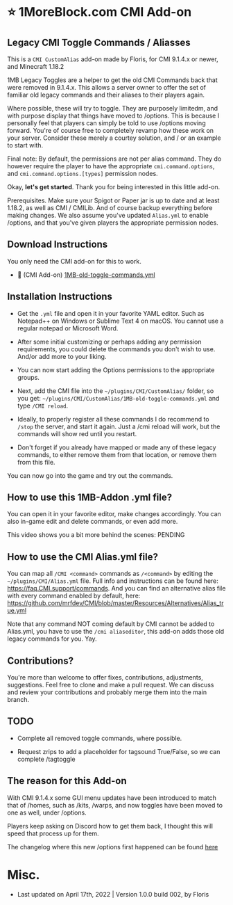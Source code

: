 # :star: 1MoreBlock.com CMI Add-on

## Legacy CMI Toggle Commands / Aliasses

This is a `CMI CustomAlias` add-on made by Floris, for CMI 9.1.4.x or newer, and Minecraft 1.18.2

1MB Legacy Toggles are a helper to get the old CMI Commands back that were removed in 9.1.4.x. This allows a server owner to offer the set of familiar old legacy commands and their aliases to their players again. 

Where possible, these will try to toggle. They are purposely limitedm, and with purpose display that things have moved to /options. This is because I personally feel that players can simply be told to use /options moving forward. You're of course free to completely revamp how these work on your server. Consider these merely a courtey solution, and / or an example to start with.

Final note: By default, the permissions are not per alias command. They do however require the player to have the appropriate `cmi.command.options`, and `cmi.command.options.[types]` permission nodes. 

Okay, **let's get started**. Thank you for being interested in this little add-on.

Prerequisites. Make sure your Spigot or Paper jar is up to date and at least 1.18.2, as well as CMI / CMILib. And of course backup everything before making changes. We also assume you've updated `Alias.yml` to enable /options, and that you've given players the appropriate permission nodes.

## Download Instructions

You only need the CMI add-on for this to work.

- :file_folder: (CMI Add-on) [1MB-old-toggle-commands.yml](/Resources/Add-ons/essentialsx/1MB-old-toggle-commands.yml)


## Installation Instructions

- Get the `.yml` file and open it in your favorite YAML editor. Such as Notepad++ on Windows or Sublime Text 4 on macOS. You cannot use a regular notepad or Microsoft Word.

- After some initial customizing or perhaps adding any permission requirements, you could delete the commands you don't wish to use. And/or add more to your liking.

- You can now start adding the Options permissions to the appropriate groups.

- Next, add the CMI file into the `~/plugins/CMI/CustomAlias/` folder, so you get: `~/plugins/CMI/CustomAlias/1MB-old-toggle-commands.yml` and type `/CMI reload`.

- Ideally, to properly register all these commands I do recommend to `/stop` the server, and start it again. Just a /cmi reload will work, but the commands will show red until you restart.

- Don't forget if you already have mapped or made any of these legacy commands, to either remove them from that location, or remove them from this file. 

You can now go into the game and try out the commands.

## How to use this 1MB-Addon .yml file?

You can open it in your favorite editor, make changes accordingly. You can also in-game edit and delete commands, or even add more. 

This video shows you a bit more behind the scenes: PENDING

## How to use the CMI Alias.yml file?

You can map all `/CMI <command>` commands as `/<command>` by editing the `~/plugins/CMI/Alias.yml` file. Full info and instructions can be found here: <https://faq.CMI.support/commands>. And you can find an alternative alias file with every command enabled by default, here: <https://github.com/mrfdev/CMI/blob/master/Resources/Alternatives/Alias_true.yml>

Note that any command NOT coming default by CMI cannot be added to Alias.yml, you have to use the `/cmi aliaseditor`, this add-on adds those old legacy commands for you. Yay.

## Contributions?

You're more than welcome to offer fixes, contributions, adjustments, suggestions. Feel free to clone and make a pull request. We can discuss and review your contributions and probably merge them into the main branch. 

## TODO

- Complete all removed toggle commands, where possible.

- Request zrips to add a placeholder for tagsound True/False, so we can complete /tagtoggle

## The reason for this Add-on

With CMI 9.1.4.x some GUI menu updates have been introduced to match that of /homes, such as /kits, /warps, and now toggles have been moved to one as well, under /options.

Players keep asking on Discord how to get them back, I thought this will speed that process up for them. 

The changelog where this new /options first happened can be found [here](https://www.spigotmc.org/resources/cmi-298-commands-insane-kits-portals-essentials-economy-mysql-sqlite-much-more.3742/update?update=452373)

# Misc.

- Last updated on April 17th, 2022 | Version 1.0.0 build 002, by Floris
